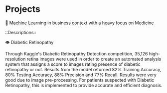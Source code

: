 # Projects
:robot: Machine Learning in business context with a heavy focus on Medicine

::Descriptions::

:eye: Diabetic Retinopathy

Through	Kaggle's	Diabetic	Retinopathy	Detection	competition, 35,126	high-resolution retina images were used in	order	to	create	an	automated	analysis	system	that	assigns	a	score	to	images rating	presence	of	diabetic	retinopathy or not. Results	from	the	model	returned	82%	Training	Accuracy,	80%	Testing	Accuracy,	88%	Precision and	77%	Recall.	Results	were	very	good	due	to	image	pre-processing.	For	patients	suspected with	Diabetic	Retinopathy,	this	is	implemented	to	provide	accurate	and	efficient	diagnosis.	
